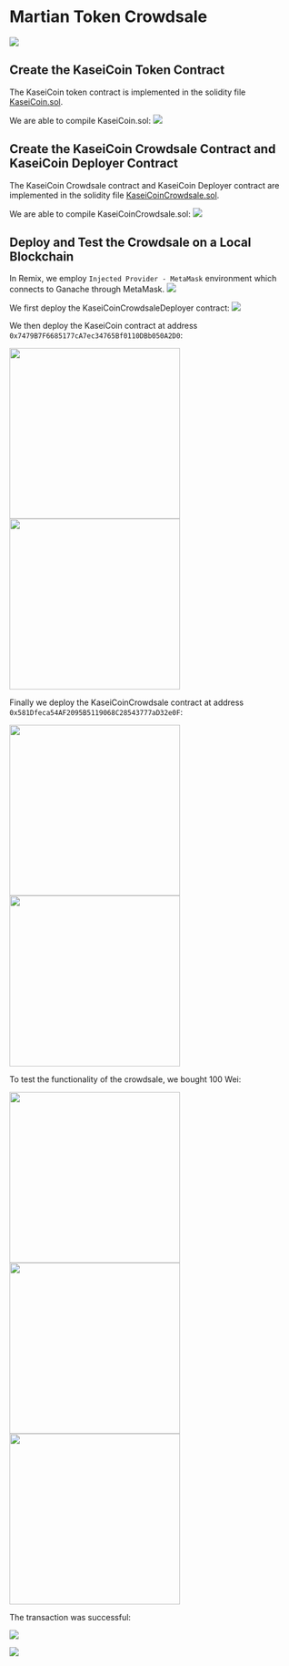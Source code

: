# Martian Token Crowdsale

![](images/application-image.png)

## Create the KaseiCoin Token Contract

The KaseiCoin token contract is implemented in the solidity file [KaseiCoin.sol](KaseiCoin.sol). 

We are able to compile KaseiCoin.sol:
![](images/img1.png)

## Create the KaseiCoin Crowdsale Contract and KaseiCoin Deployer Contract

The KaseiCoin Crowdsale contract and KaseiCoin Deployer contract are implemented in the solidity file [KaseiCoinCrowdsale.sol](KaseiCoinCrowdsale.sol).

We are able to compile KaseiCoinCrowdsale.sol:
![](images/img2.png)

## Deploy and Test the Crowdsale on a Local Blockchain

In Remix, we employ `Injected Provider - MetaMask` environment which connects to Ganache through MetaMask. 
![](images/img3.png)

We first deploy the KaseiCoinCrowdsaleDeployer contract:
![](images/img4.png)

We then deploy the KaseiCoin contract at address `0x7479B7F6685177cA7ec34765Bf0110DBb050A2D0`:

<img src="images/img7.png" width="300"/> <img src="images/img8.png" width="300"/>

Finally we deploy the KaseiCoinCrowdsale contract at address `0x581Dfeca54AF2095B5119068C28543777aD32e0F`:

<img src="images/img9.png" width="300"/> <img src="images/img10.png" width="300"/>

To test the functionality of the crowdsale, we bought 100 Wei:

<img src="images/img11.png" width="300"/> <img src="images/img12.png" width="300"/> <img src="images/img13.png" width="300"/>

The transaction was successful:

![](images/img14.png)


![](images/img15.png)


